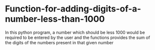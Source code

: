 # Function-for-adding-digits-of-a-number-less-than-1000
In this python program, a number which should be less 1000 would be required to be entered by the user and the functions provides the sum of the digits of the numbers present in that given number
